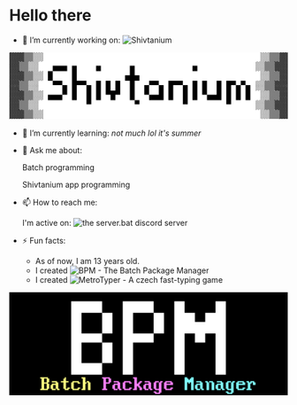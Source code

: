 # Hello there
- 🔭 I’m currently working on: ![Shivtanium](https://github.com/Shivter14/Shivtanium)
  
![Shivtanium Logo](https://raw.githubusercontent.com/Shivter14/Shivtanium/main/Shivtanium.png)
- 🌱 I’m currently learning: *not much lol it's summer*
- 💬 Ask me about:

  Batch programming

  Shivtanium app programming

- 📫 How to reach me:

  I'm active on: ![the server.bat discord server](https://discord.gg/cQNj5C3wtS)

- ⚡ Fun facts:
  - As of now, I am 13 years old.
  - I created ![BPM - The Batch Package Manager](https://github.com/Shivter14/BPM)
  - I created ![MetroTyper - A czech fast-typing game](https://github.com/Shivter14/MetroTyper)

![BPM logo](https://github.com/Shivter14/BPM/blob/main/BPM.png)

<!--
**Shivter14/Shivter14** is a ✨ _special_ ✨ repository because its `README.md` (this file) appears on your GitHub profile.

Here are some ideas to get you started:

- 🔭 I’m currently working on ...
- 🌱 I’m currently learning ...
- 👯 I’m looking to collaborate on ...
- 🤔 I’m looking for help with ...
- 💬 Ask me about ...
- 📫 How to reach me: ...
- 😄 Pronouns: ...
- ⚡ Fun fact: ...
-->
